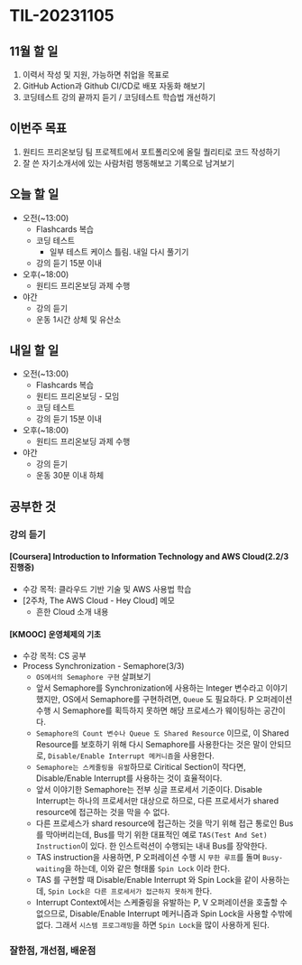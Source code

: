 # TIL-20231105

## 11월 할 일

1. 이력서 작성 및 지원, 가능하면 취업을 목표로
2. GitHub Action과 Github CI/CD로 배포 자동화 해보기
3. 코딩테스트 강의 끝까지 듣기 / 코딩테스트 학습법 개선하기

## 이번주 목표

1. 원티드 프리온보딩 팀 프로젝트에서 포트폴리오에 올릴 퀄리티로 코드 작성하기
2. 잘 쓴 자기소개서에 있는 사람처럼 행동해보고 기록으로 남겨보기

## 오늘 할 일

- 오전(~13:00)
  - Flashcards 복습
  - 코딩 테스트
    - 일부 테스트 케이스 틀림. 내일 다시 풀기기
  - 강의 듣기 15분 이내
- 오후(~18:00)
  - 원티드 프리온보딩 과제 수행
- 야간
  - 강의 듣기
  - 운동 1시간 상체 및 유산소

## 내일 할 일

- 오전(~13:00)
  - Flashcards 복습
  - 원티드 프리온보딩 - 모임
  - 코딩 테스트
  - 강의 듣기 15분 이내
- 오후(~18:00)
  - 원티드 프리온보딩 과제 수행
- 야간
  - 강의 듣기
  - 운동 30분 이내 하체

## 공부한 것

### 강의 듣기

#### [Coursera] Introduction to Information Technology and AWS Cloud(2.2/3 진행중)

- 수강 목적: 클라우드 기반 기술 및 AWS 사용법 학습
- [2주차, The AWS Cloud - Hey Cloud] 메모
  - 흔한 Cloud 소개 내용

#### [KMOOC] 운영체제의 기초

- 수강 목적: CS 공부
- Process Synchronization - Semaphore(3/3)
  - `OS에서의 Semaphore 구현` 살펴보기
  - 앞서 Semaphore를 Synchronization에 사용하는 Integer 변수라고 이야기 했지만, OS에서 Semaphore를 구현하려면, `Queue` 도 필요하다. P 오퍼레이션 수행 시 Semaphore를 획득하지 못하면 해당 프로세스가 웨이팅하는 공간이다.
  - `Semaphore의 Count 변수나 Queue 도 Shared Resource` 이므로, 이 Shared Resource를 보호하기 위해 다시 Semaphore를 사용한다는 것은 말이 안되므로, `Disable/Enable Interrupt 메커니즘`을 사용한다.
  - `Semaphore는 스케줄링을 유발`하므로 Ciritical Section이 작다면, Disable/Enable Interrupt를 사용하는 것이 효율적이다.
  - 앞서 이야기한 Semaphore는 전부 싱글 프로세서 기준이다. Disable Interrupt는 하나의 프로세서만 대상으로 하므로, 다른 프로세서가 shared resource에 접근하는 것을 막을 수 없다.
  - 다른 프로세스가 shard resource에 접근하는 것을 막기 위해 접근 통로인 Bus를 막아버리는데, Bus를 막기 위한 대표적인 예로 `TAS(Test And Set) Instruction`이 있다. 한 인스트럭션이 수행되는 내내 Bus를 장악한다.
  - TAS instruction을 사용하면, P 오퍼레이션 수행 시 `무한 루프`를 돌며 `Busy-waiting`을 하는데, 이와 같은 형태롤 `Spin Lock` 이라 한다.
  - TAS 를 구현할 때 Disable/Enable Interrupt 와 Spin Lock을 같이 사용하는데, `Spin Lock은 다른 프로세서가 접근하지 못하게` 한다.
  - Interrupt Context에서는 스케줄링을 유발하는 P, V 오퍼레이션을 호출할 수 없으므로, Disable/Enable Interrupt 메커니즘과 Spin Lock을 사용할 수밖에 없다. 그래서 `시스템 프로그래밍`을 하면 `Spin Lock`을 많이 사용하게 된다.

### 잘한점, 개선점, 배운점
